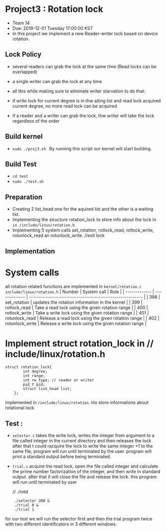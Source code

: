 # Project3 : Rotation lock
- Team 14
- Due: 2019-12-01 Tuesday 17:00:00 KST
- In this project we implement a new Reader-writer lock based on device rotation.
 
## Lock Policy
- several readers can grab the lock at the same time (Read locks can be overlapped)
- a single writer can grab the lock at any time 

- all this while making sure to eliminate writer starvation
to do that:
- if write lock for current degree is in thw aiting list and read lock acquired current degree, no more read lock can be acquired.
- if a reader and a writer can grab the lock, thw writer will take the lock regardless of the order

## Build kernel
- ```sudo ./proj3.sh ```
By running this script our kernel will start building.

## Build Test
- ```cd test```
- ```sudo ./test.sh```
## Preparation
- Creating 2 list_head one for the aquired list and the other is a waiting list.
- Implementing the structure rotation_lock to store info about the lock in ```in /include/linux/rotation.h```.
- Implementing 5 system calls  set_rotation, rotlock_read, rotlock_write, rotunlock_read an rotunlock_write.
//exit lock


## Implementation
#  System calls
all rotation related functions are implemented in 
```kernel/rotation.c```  
```include/linux/rotation.h```
| Number  | System call | Role |
| ------------- | ------------- | --------------------------------------------------------- |
| 398  | set_rotation  | updates the rotation information in the kernel |
| 399  | rotlock_read  | Take a read lock using the given rotation range  |
| 400  | rotlock_write  | Take a write lock using the given rotation range  |
| 401  | rotunlock_read  | Release a read lock using the given rotation range  |
| 402  | rotunlock_write  | Release a write lock using the given rotation range  |


#  Implement struct rotation_lock in  // include/linux/rotation.h
```
struct rotation_lock{
        int degree;
        int range;
        int rw_type; // reader or writer
        pid_t pid;
        struct list_head list;
    };
```
implemented in ```/include/linux/rotation.h```to store informations about rotational lock

## Test :
- ```selector.c``` takes the write lock, writes the integer from argument to a file called integer in the current directory and then releases the lock
after that t could racquire the lock to write the same integer +1 to the same file, program will run until terminated by the user. program will print a standard output before being terminated.
- ```trial.c``` acquire the read lock, open the file called integer and calculate the prime number factorization of the integer, and then write in standard output. after that it will close the file and release the lock. this program will run until terminated by user

  //  ./rotd
```  
    ./selector 200 & 
    ./trial 0 & 
    ./trial 1
```
for our test we will run the selector first and then the trial program twice with two different identificators in 3 different windows.
